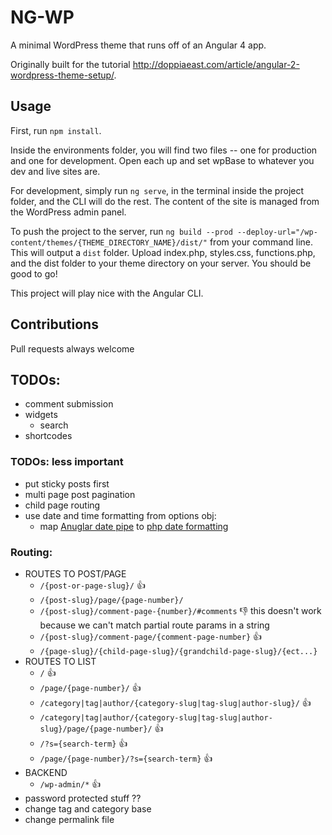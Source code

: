 # NG-WP

A minimal WordPress theme that runs off of an Angular 4 app. 

Originally built for the tutorial http://doppiaeast.com/article/angular-2-wordpress-theme-setup/.

## Usage

First, run `npm install`.

Inside the environments folder, you will find two files -- one for production and one for development. Open each up and set wpBase to whatever you dev and live sites are. 

For development, simply run `ng serve`, in the terminal inside the project folder, and the CLI will do the rest. The content of the site is managed from the WordPress admin panel.  

To push the project to the server, run `ng build --prod --deploy-url="/wp-content/themes/{THEME_DIRECTORY_NAME}/dist/"` from your command line. This will output a `dist` folder. Upload index.php, styles.css, functions.php, and the dist folder to your theme directory on your server. You should be good to go!

This project will play nice with the Angular CLI.

## Contributions

Pull requests always welcome

## TODOs:
- comment submission
- widgets
    - search
- shortcodes

### TODOs: less important
- put sticky posts first
- multi page post pagination
- child page routing
- use date and time formatting from options obj:
    - map [Anuglar date pipe](https://angular.io/api/common/DatePipe) to [php date formatting](https://codex.wordpress.org/Formatting_Date_and_Time)

### Routing:
- ROUTES TO POST/PAGE
    - `/{post-or-page-slug}/` 👍
    - `/{post-slug}/page/{page-number}/` 
    - `/{post-slug}/comment-page-{number}/#comments` 👎 this doesn't work because we can't match partial route params in a string
    - `/{post-slug}/comment-page/{comment-page-number}` 👍
    - `/{page-slug}/{child-page-slug}/{grandchild-page-slug}/{ect...}`
- ROUTES TO LIST
    - `/` 👍
    - `/page/{page-number}/` 👍
    - `/category|tag|author/{category-slug|tag-slug|author-slug}/` 👍
    - `/category|tag|author/{category-slug|tag-slug|author-slug}/page/{page-number}/` 👍
    - `/?s={search-term}` 👍
    - `/page/{page-number}/?s={search-term}` 👍
- BACKEND
    - `/wp-admin/*` 👍
- password protected stuff ??
- change tag and category base
- change permalink file